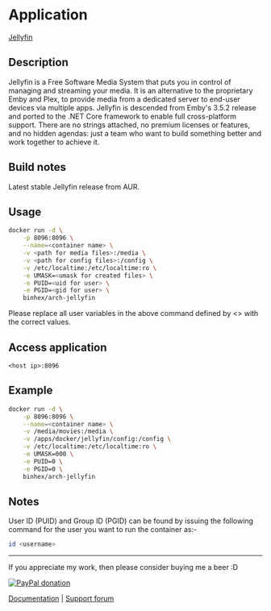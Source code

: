 # Application

[Jellyfin](https://github.com/jellyfin/jellyfin)

## Description

Jellyfin is a Free Software Media System that puts you in control of managing
and streaming your media. It is an alternative to the proprietary Emby and Plex,
to provide media from a dedicated server to end-user devices via multiple apps.
Jellyfin is descended from Emby's 3.5.2 release and ported to the .NET Core
framework to enable full cross-platform support. There are no strings attached,
no premium licenses or features, and no hidden agendas: just a team who want to
build something better and work together to achieve it.

## Build notes

Latest stable Jellyfin release from AUR.

## Usage

```bash
docker run -d \
    -p 8096:8096 \
    --name=<container name> \
    -v <path for media files>:/media \
    -v <path for config files>:/config \
    -v /etc/localtime:/etc/localtime:ro \
    -e UMASK=<umask for created files> \
    -e PUID=<uid for user> \
    -e PGID=<gid for user> \
    binhex/arch-jellyfin
```

Please replace all user variables in the above command defined by <> with the
correct values.

## Access application

`<host ip>:8096`

## Example

```bash
docker run -d \
    -p 8096:8096 \
    --name=<container name> \
    -v /media/movies:/media \
    -v /apps/docker/jellyfin/config:/config \
    -v /etc/localtime:/etc/localtime:ro \
    -e UMASK=000 \
    -e PUID=0 \
    -e PGID=0 \
    binhex/arch-jellyfin
```

## Notes

User ID (PUID) and Group ID (PGID) can be found by issuing the following command
for the user you want to run the container as:-

```bash
id <username>
```

___
If you appreciate my work, then please consider buying me a beer  :D

[![PayPal donation](https://www.paypal.com/en_US/i/btn/btn_donate_SM.gif)](https://www.paypal.com/cgi-bin/webscr?cmd=_s-xclick&hosted_button_id=MM5E27UX6AUU4)

[Documentation](https://github.com/binhex/documentation) | [Support forum](https://forums.unraid.net/topic/77506-support-binhex-jellyfin/)
